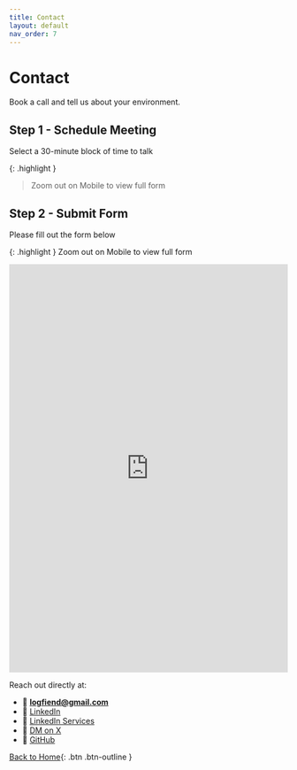 ```yaml
---
title: Contact
layout: default
nav_order: 7
---
```


<div class="page-hero">
  <div class="container">
    <h1>Contact</h1>
    <p class="text-muted-foreground">Book a call and tell us about your environment.</p>
  </div>
</div>

## Step 1 - Schedule Meeting
Select a 30-minute block of time to talk

{: .highlight }
> Zoom out on Mobile to view full form

<!-- Google Calendar Appointment Scheduling begin -->
<link href="https://calendar.google.com/calendar/scheduling-button-script.css" rel="stylesheet">
<script src="https://calendar.google.com/calendar/scheduling-button-script.js" async></script>
<script>
(function() {
  var target = document.currentScript;
  window.addEventListener('load', function() {
    calendar.schedulingButton.load({
      url: 'https://calendar.google.com/calendar/appointments/schedules/AcZssZ0hr90G4-8fCcnS0xCW3QHsUOt34d5xDSJd9nm75jdt0erOwdH0wCsbQI7H1lnFrNuQy_aNg9Ji?gv=true',
      color: '#039BE5',
      label: 'Schedule Meeting',
      target,
    });
  });
})();
</script>
<!-- end Google Calendar Appointment Scheduling -->

## Step 2 - Submit Form

Please fill out the form below

{: .highlight }
Zoom out on Mobile to view full form

<iframe src="https://docs.google.com/forms/d/e/1FAIpQLSf0W73wN7C_GlWHon8aTmpXZDQSOYLcnjwkRraVLcy-QSZ8Jw/viewform?embedded=true" width="100%" height="738" frameborder="0" marginheight="0" marginwidth="0">Loading…</iframe>

Reach out directly at:

- 📧 **logfiend@gmail.com**  
- 🔗 [LinkedIn](https://www.linkedin.com/in/logfiend-1553ab378)  
- 🔗 [LinkedIn Services](https://www.linkedin.com/services/page/2288813397769a2b88/)
- 🔗 [DM on X](https://x.com/logfiend)  
- 🐙 [GitHub](https://github.com/logfiend)

[Back to Home](/){: .btn .btn-outline }
